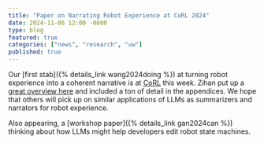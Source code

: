 ```yaml
---
title: "Paper on Narrating Robot Experience at CoRL 2024"
date: 2024-11-06 12:00 -0600
type: blog
featured: true
categories: ["news", "research", "uw"]
published: true
---
```


Our [first stab]({% details_link wang2024doing %}) at turning robot experience into a coherent narrative is at [CoRL](https://corl.org) this week. Zihan put up a [great overview here](https://sites.google.com/view/real-world-robot-narration/home) and included a ton of detail in the appendices. We hope that others will pick up on similar applications of LLMs as summarizers and narrators for robot experience.

Also appearing, a [workshop paper]({% details_link gan2024can %}) thinking about how LLMs might help developers edit robot state machines.  